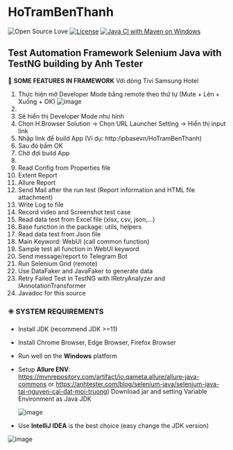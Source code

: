 # HoTramBenThanh

![Open Source Love](https://badges.frapsoft.com/os/v1/open-source.svg?v=103)
[![License](https://img.shields.io/badge/License-Apache%202.0-blue.svg)](https://opensource.org/licenses/Apache-2.0)
[![Java CI with Maven on Windows](https://github.com/anhtester/AutomationFrameworkSelenium/actions/workflows/maven.yml/badge.svg)](https://github.com/anhtester/AutomationFrameworkSelenium/actions/workflows/maven.yml)

## Test Automation Framework Selenium Java with TestNG building by Anh Tester

🔆 **SOME FEATURES IN FRAMEWORK**
Với dòng Tivi Samsung Hotel
1. Thực hiện mở Developer Mode bằng remote theo thứ tự (Mute + Lên + Xuống + OK)
![image](https://github.com/tuanddipbase/HoTramBenThanh/blob/main/msg-4076848741-3139.jpg)
2. 
3. Sẽ hiển thị Developer Mode như hình
4. Chọn H.Browser Solution -> Chọn URL Launcher Setting -> Hiển thị input link
5. Nhập link để build App (Ví dụ: http:/ipbasevn/HoTramBenThanh)
6. Sau đó bấm OK
7. Chờ đợi build App
8. 
9. Read Config from Properties file
10. Extent Report
11. Allure Report
12. Send Mail after the run test (Report information and HTML file attachment)
13. Write Log to file
14. Record video and Screenshot test case
15. Read data test from Excel file (xlsx, csv, json,...)
16. Base function in the package: utils, helpers
17. Read data test from Json file
18. Main Keyword: WebUI (call common function)
19. Sample test all function in WebUI keyword
20. Send message/report to Telegram Bot
21. Run Selenium Grid (remote)
22. Use DataFaker and JavaFaker to generate data
23. Retry Failed Test in TestNG with IRetryAnalyzer and IAnnotationTransformer
24. Javadoc for this source

### ✳️ **SYSTEM REQUIREMENTS**

- Install JDK (recommend JDK >=11)
- Install Chrome Browser, Edge Browser, Firefox Browser
- Run well on the **Windows** platform
- Setup **Allure ENV**:
  https://mvnrepository.com/artifact/io.qameta.allure/allure-java-commons
  or
  https://anhtester.com/blog/selenium-java/selenium-java-tai-nguyen-cai-dat-moi-truong)
  Download jar and setting Variable Environment as Java JDK

  ![image](https://user-images.githubusercontent.com/87883620/161661705-b8706957-5a26-4faf-8ddf-2f9aef78418e.png)

- Use **IntelliJ IDEA** is the best choice (easy change the JDK version)

![image](https://user-images.githubusercontent.com/87883620/161707184-7ad558f2-0d7d-4851-bfd6-2796d4e46593.png)

